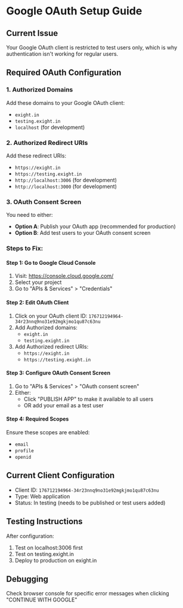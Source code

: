 # Google OAuth Setup Guide

## Current Issue
Your Google OAuth client is restricted to test users only, which is why authentication isn't working for regular users.

## Required OAuth Configuration

### 1. Authorized Domains
Add these domains to your Google OAuth client:
- `exight.in`
- `testing.exight.in`
- `localhost` (for development)

### 2. Authorized Redirect URIs
Add these redirect URIs:
- `https://exight.in`
- `https://testing.exight.in`
- `http://localhost:3006` (for development)
- `http://localhost:3000` (for development)

### 3. OAuth Consent Screen
You need to either:
- **Option A**: Publish your OAuth app (recommended for production)
- **Option B**: Add test users to your OAuth consent screen

### Steps to Fix:

#### Step 1: Go to Google Cloud Console
1. Visit: https://console.cloud.google.com/
2. Select your project
3. Go to "APIs & Services" > "Credentials"

#### Step 2: Edit OAuth Client
1. Click on your OAuth client ID: `176712194964-34r23nnq9no31e92mgkjmo1qu87c63nu`
2. Add Authorized domains:
   - `exight.in`
   - `testing.exight.in`
3. Add Authorized redirect URIs:
   - `https://exight.in`
   - `https://testing.exight.in`

#### Step 3: Configure OAuth Consent Screen
1. Go to "APIs & Services" > "OAuth consent screen"
2. Either:
   - Click "PUBLISH APP" to make it available to all users
   - OR add your email as a test user

#### Step 4: Required Scopes
Ensure these scopes are enabled:
- `email`
- `profile`
- `openid`

## Current Client Configuration
- Client ID: `176712194964-34r23nnq9no31e92mgkjmo1qu87c63nu`
- Type: Web application
- Status: In testing (needs to be published or test users added)

## Testing Instructions
After configuration:
1. Test on localhost:3006 first
2. Test on testing.exight.in
3. Deploy to production on exight.in

## Debugging
Check browser console for specific error messages when clicking "CONTINUE WITH GOOGLE"
